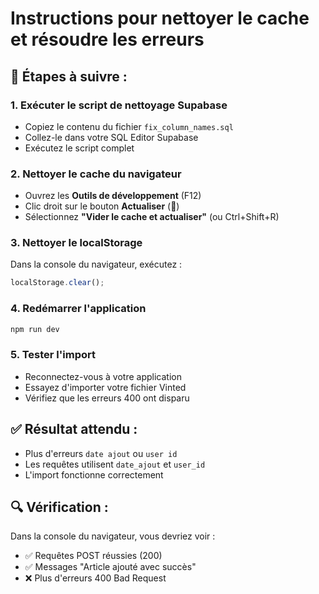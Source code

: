 # Instructions pour nettoyer le cache et résoudre les erreurs

## 🧹 Étapes à suivre :

### 1. **Exécuter le script de nettoyage Supabase**
- Copiez le contenu du fichier `fix_column_names.sql`
- Collez-le dans votre SQL Editor Supabase
- Exécutez le script complet

### 2. **Nettoyer le cache du navigateur**
- Ouvrez les **Outils de développement** (F12)
- Clic droit sur le bouton **Actualiser** (🔄)
- Sélectionnez **"Vider le cache et actualiser"** (ou Ctrl+Shift+R)

### 3. **Nettoyer le localStorage**
Dans la console du navigateur, exécutez :
```javascript
localStorage.clear();
```

### 4. **Redémarrer l'application**
```bash
npm run dev
```

### 5. **Tester l'import**
- Reconnectez-vous à votre application
- Essayez d'importer votre fichier Vinted
- Vérifiez que les erreurs 400 ont disparu

## ✅ Résultat attendu :
- Plus d'erreurs `date ajout` ou `user id`
- Les requêtes utilisent `date_ajout` et `user_id`
- L'import fonctionne correctement

## 🔍 Vérification :
Dans la console du navigateur, vous devriez voir :
- ✅ Requêtes POST réussies (200)
- ✅ Messages "Article ajouté avec succès"
- ❌ Plus d'erreurs 400 Bad Request 
